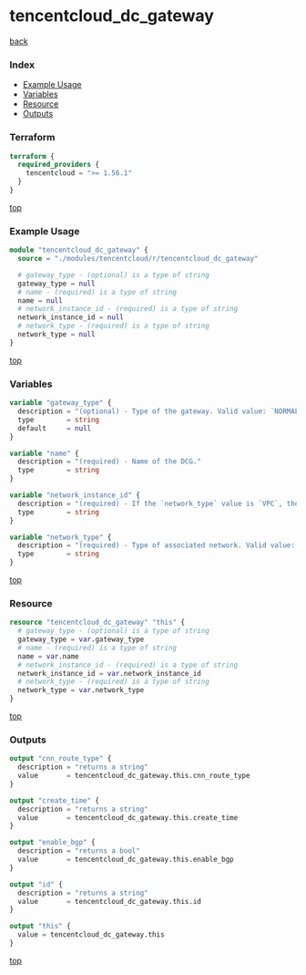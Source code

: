 # tencentcloud_dc_gateway

[back](../tencentcloud.md)

### Index

- [Example Usage](#example-usage)
- [Variables](#variables)
- [Resource](#resource)
- [Outputs](#outputs)

### Terraform

```terraform
terraform {
  required_providers {
    tencentcloud = ">= 1.56.1"
  }
}
```

[top](#index)

### Example Usage

```terraform
module "tencentcloud_dc_gateway" {
  source = "./modules/tencentcloud/r/tencentcloud_dc_gateway"

  # gateway_type - (optional) is a type of string
  gateway_type = null
  # name - (required) is a type of string
  name = null
  # network_instance_id - (required) is a type of string
  network_instance_id = null
  # network_type - (required) is a type of string
  network_type = null
}
```

[top](#index)

### Variables

```terraform
variable "gateway_type" {
  description = "(optional) - Type of the gateway. Valid value: `NORMAL` and `NAT`. Default is `NORMAL`. NOTES: CCN only supports `NORMAL` and a VPC can create two DCGs, the one is NAT type and the other is non-NAT type."
  type        = string
  default     = null
}

variable "name" {
  description = "(required) - Name of the DCG."
  type        = string
}

variable "network_instance_id" {
  description = "(required) - If the `network_type` value is `VPC`, the available value is VPC ID. But when the `network_type` value is `CCN`, the available value is CCN instance ID."
  type        = string
}

variable "network_type" {
  description = "(required) - Type of associated network. Valid value: `VPC` and `CCN`."
  type        = string
}
```

[top](#index)

### Resource

```terraform
resource "tencentcloud_dc_gateway" "this" {
  # gateway_type - (optional) is a type of string
  gateway_type = var.gateway_type
  # name - (required) is a type of string
  name = var.name
  # network_instance_id - (required) is a type of string
  network_instance_id = var.network_instance_id
  # network_type - (required) is a type of string
  network_type = var.network_type
}
```

[top](#index)

### Outputs

```terraform
output "cnn_route_type" {
  description = "returns a string"
  value       = tencentcloud_dc_gateway.this.cnn_route_type
}

output "create_time" {
  description = "returns a string"
  value       = tencentcloud_dc_gateway.this.create_time
}

output "enable_bgp" {
  description = "returns a bool"
  value       = tencentcloud_dc_gateway.this.enable_bgp
}

output "id" {
  description = "returns a string"
  value       = tencentcloud_dc_gateway.this.id
}

output "this" {
  value = tencentcloud_dc_gateway.this
}
```

[top](#index)